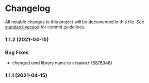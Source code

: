 # Changelog

All notable changes to this project will be documented in this file. See [standard-version](https://github.com/conventional-changelog/standard-version) for commit guidelines.

### 1.1.2 (2021-04-15)


### Bug Fixes

* changed umd library name to `dreamnet` ([5876946](https://github.com/dreamnettech/monorepo/commit/5876946bb22e46ac8a343a6382bca1ac60515783))

### 1.1.1 (2021-04-15)
